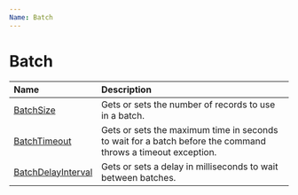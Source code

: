 ```yaml
---
Name: Batch
---
```


# Batch

| Name                               | Description                                                           |
|:-----------------------------------|:----------------------------------------------------------------------|
|[BatchSize](../options/batch-size.md)  | Gets or sets the number of records to use in a batch.                 |
|[BatchTimeout](../options/batch-timeout.md)  | Gets or sets the maximum time in seconds to wait for a batch before the command throws a timeout exception. |
|[BatchDelayInterval](../options/batch-delay-interval.md)  | Gets or sets a delay in milliseconds to wait between batches.                |


